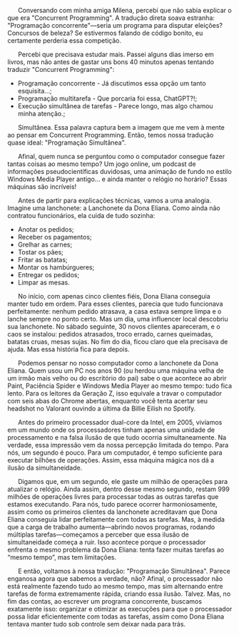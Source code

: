 &nbsp;&nbsp;&nbsp;&nbsp;&nbsp;&nbsp;Conversando com minha amiga Milena, percebi que não sabia explicar o que era "Concurrent Programming". A tradução direta soava estranha: "Programação concorrente"—seria um programa para disputar eleições? Concursos de beleza? Se estivermos falando de código bonito, eu certamente perderia essa competição.

&nbsp;&nbsp;&nbsp;&nbsp;&nbsp;&nbsp;Percebi que precisava estudar mais. Passei alguns dias imerso em livros, mas não antes de gastar uns bons 40 minutos apenas tentando traduzir "Concurrent Programming":

<ul>
  <li>Programação concorrente - Já discutimos essa opção um tanto esquisita...;</li>
  <li>Programação multitarefa - Que porcaria foi essa, ChatGPT?!;</li>
  <li>Execução simultânea de tarefas - Parece longo, mas algo chamou minha atenção.;</li>
</ul>

&nbsp;&nbsp;&nbsp;&nbsp;&nbsp;&nbsp;Simultânea. Essa palavra captura bem a imagem que me vem à mente ao pensar em Concurrent Programming. Então, temos nossa tradução quase ideal: "Programação Simultânea".

&nbsp;&nbsp;&nbsp;&nbsp;&nbsp;&nbsp;Afinal, quem nunca se perguntou como o computador consegue fazer tantas coisas ao mesmo tempo? Um jogo online, um podcast de informações pseudocientíficas duvidosas, uma animação de fundo no estilo Windows Media Player antigo... e ainda manter o relógio no horário? Essas máquinas são incríveis!

&nbsp;&nbsp;&nbsp;&nbsp;&nbsp;&nbsp;Antes de partir para explicações técnicas, vamos a uma analogia. Imagine uma lanchonete: a Lanchonete da Dona Eliana. Como ainda não contratou funcionários, ela cuida de tudo sozinha:

<ul>
  <li>Anotar os pedidos;</li>
  <li>Receber os pagamentos;</li>
  <li>Grelhar as carnes;</li>
  <li>Tostar os pães;</li>
  <li>Fritar as batatas;</li>
  <li>Montar os hambúrgueres;</li>
  <li>Entregar os pedidos;</li>
  <li>Limpar as mesas.</li>
</ul>

&nbsp;&nbsp;&nbsp;&nbsp;&nbsp;&nbsp;No início, com apenas cinco clientes fiéis, Dona Eliana conseguia manter tudo em ordem. Para esses clientes, parecia que tudo funcionava perfeitamente: nenhum pedido atrasava, a casa estava sempre limpa e o lanche sempre no ponto certo. Mas um dia, uma influencer local descobriu sua lanchonete. No sábado seguinte, 30 novos clientes apareceram, e o caos se instalou: pedidos atrasados, troco errado, carnes queimadas, batatas cruas, mesas sujas. No fim do dia, ficou claro que ela precisava de ajuda. Mas essa história fica para depois.

&nbsp;&nbsp;&nbsp;&nbsp;&nbsp;&nbsp;Podemos pensar no nosso computador como a lanchonete da Dona Eliana. Quem usou um PC nos anos 90 (ou herdou uma máquina velha de um irmão mais velho ou do escritório do pai) sabe o que acontece ao abrir Paint, Paciência Spider e Windows Media Player ao mesmo tempo: tudo fica lento. Para os leitores da Geração Z, isso equivale a travar o computador com seis abas do Chrome abertas, enquanto você tenta acertar seu headshot no Valorant ouvindo a última da Billie Eilish no Spotify.

&nbsp;&nbsp;&nbsp;&nbsp;&nbsp;&nbsp;Antes do primeiro processador dual-core da Intel, em 2005, vivíamos em um mundo onde os processadores tinham apenas uma unidade de processamento e na falsa ilusão de que tudo ocorria simultaneamente. Na verdade, essa impressão vem da nossa percepção limitada do tempo. Para nós, um segundo é pouco. Para um computador, é tempo suficiente para executar bilhões de operações. Assim, essa máquina mágica nos dá a ilusão da simultaneidade.

&nbsp;&nbsp;&nbsp;&nbsp;&nbsp;&nbsp;Digamos que, em um segundo, ele gaste um milhão de operações para atualizar o relógio. Ainda assim, dentro desse mesmo segundo, restam 999 milhões de operações livres para processar todas as outras tarefas que estamos executando. Para nós, tudo parece ocorrer harmoniosamente, assim como os primeiros clientes da lanchonete acreditavam que Dona Eliana conseguia lidar perfeitamente com todas as tarefas. Mas, à medida que a carga de trabalho aumenta—abrindo novos programas, rodando múltiplas tarefas—começamos a perceber que essa ilusão de simultaneidade começa a ruir. Isso acontece porque o processador enfrenta o mesmo problema da Dona Eliana: tenta fazer muitas tarefas ao “mesmo tempo”, mas tem limitações.

&nbsp;&nbsp;&nbsp;&nbsp;&nbsp;&nbsp;E então, voltamos à nossa tradução: "Programação Simultânea". Parece enganosa agora que sabemos a verdade, não? Afinal, o processador não está realmente fazendo tudo ao mesmo tempo, mas sim alternando entre tarefas de forma extremamente rápida, criando essa ilusão. Talvez. Mas, no fim das contas, ao escrever um programa concorrente, buscamos exatamente isso: organizar e otimizar as execuções para que o processador possa lidar eficientemente com todas as tarefas, assim como Dona Eliana tentava manter tudo sob controle sem deixar nada para trás.
